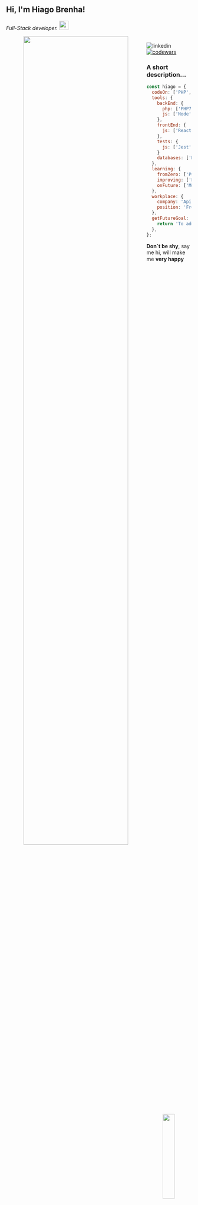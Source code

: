 
## Hi, I'm Hiago Brenha!
*Full-Stack developer.* <img width="25" heigth="25" src="https://media.giphy.com/media/IauL6LvGNlT3ffhcqq/giphy.gif">

<div align="center">

<img width="75%" align="left" src="https://github-readme-stats.vercel.app/api?username=hiago75&show_icons=true&theme=radical">
<img width="25%" height="230" align="right" src="https://media.giphy.com/media/kBrSH5C4ps9nyNDo4S/giphy.gif">

</div>
<br>
<div display="inline-block>

[![linkedin](https://img.shields.io/badge/linkedin-0A66C2?style=for-the-badge&logo=linkedin&logoColor=white)](https://www.linkedin.com/in/hiago-brenha/)
[![codewars](https://www.codewars.com/users/Hiago75/badges/micro)](https://www.codewars.com/users/Hiago75)
### A short description...

</div>

```javascript
const hiago = {
  codeOn: ['PHP', 'JavaScript', 'TypeScript', 'HTML', 'CSS'],
  tools: {
    backEnd: {
      php: ['PHP7', 'PHP8'],
      js: ['Node', 'Express', 'TypeORM', 'Sequelize'],
    },
    frontEnd: {
      js: ['React', 'NextJS'],
    },
    tests: {
      js: ['Jest']
    }
    databases: ['MySQL', 'PostgreSQL', 'SQLite'],
  },
  learning: {
    fromZero: ['PostgreSQL'],
    improving: ['NextJS', 'React', 'TypeORM', 'SQL DBs'],
    onFuture: ['MongoDB', 'KnexJS', 'Prisma 2', 'GraphQL', 'NestJS', 'Python'],
  },
  workplace: {
    company: 'Apiki',
    position: 'Front-end Developer',
  },
  getFutureGoal: () => {
    return 'To adquire experience and contribute with the programming community';
  },
};
```

**Don`t be shy**, say me hi, will make me **very happy** <img width="15" height="15" src="https://media.giphy.com/media/3MiRbGdIsX2z0BNQhB/giphy.gif">

  


